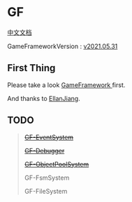 # GF

[中文文档](README-zhc.md)

GameFrameworkVersion : [v2021.05.31](https://github.com/EllanJiang/GameFramework/tree/v2021.05.31)

## First Thing

Please take a look [GameFramework ](https://github.com/EllanJiang/GameFramework)first.

And thanks to [EllanJiang](https://github.com/EllanJiang).

## TODO

> [~~GF-EventSystem~~](https://github.com/shaun-he/GF-EventSystem)
> 
> [~~GF-Debugger~~](https://github.com/shaun-he/GF-Debugger)
> 
> [~~GF-ObjectPoolSystem~~](https://github.com/shaun-he/GF-ObjectPoolSystem)
> 
> GF-FsmSystem
> 
> GF-FileSystem
